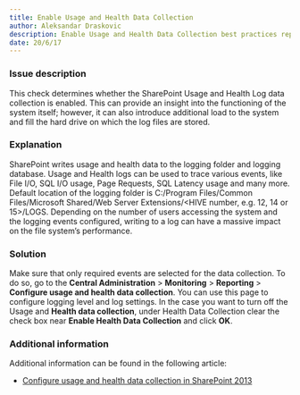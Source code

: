 ```yaml
---
title: Enable Usage and Health Data Collection
author: Aleksandar Draskovic
description: Enable Usage and Health Data Collection best practices report by SPDocKit determines whether the SharePoint Usage and Health Log data collection is enabled
date: 20/6/17
---
```

### Issue description

This check determines whether the SharePoint Usage and Health Log data collection is enabled. This can provide an insight into the functioning of the system itself; however, it can also introduce additional load to the system and fill the hard drive on which the log files are stored.

### Explanation

SharePoint writes usage and health data to the logging folder and logging database. Usage and Health logs can be used to trace various events, like File I/O, SQL I/O usage, Page Requests, SQL Latency usage and many more. Default location of the logging folder is C:/Program Files/Common Files/Microsoft Shared/Web Server Extensions/<HIVE number, e.g. 12, 14 or 15>/LOGS. Depending on the number of users accessing the system and the logging events configured, writing to a log can have a massive impact on the file system’s performance.

### Solution

Make sure that only required events are selected for the data collection. To do so, go to the __Central Administration__ > __Monitoring__ > __Reporting__ > __Configure usage and health data collection__. You can use this page to configure logging level and log settings. In the case you want to turn off the Usage and __Health data collection__, under Health Data Collection clear the check box near __Enable Health Data Collection__ and click __OK__.

### Additional information

Additional information can be found in the following article:

* [Configure usage and health data collection in SharePoint 2013](https://technet.microsoft.com/en-us/library/ee663480.aspx)
